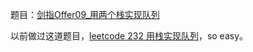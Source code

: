题目：[剑指Offer09_用两个栈实现队列](https://leetcode-cn.com/problems/yong-liang-ge-zhan-shi-xian-dui-lie-lcof/)

以前做过这道题目，[leetcode 232 用栈实现队列](https://blog.csdn.net/sinat_38816924/article/details/120120545)，so easy。